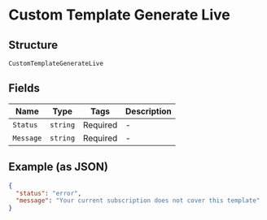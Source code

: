 
# Custom Template Generate Live

## Structure

`CustomTemplateGenerateLive`

## Fields

| Name | Type | Tags | Description |
|  --- | --- | --- | --- |
| `Status` | `string` | Required | - |
| `Message` | `string` | Required | - |

## Example (as JSON)

```json
{
  "status": "error",
  "message": "Your current subscription does not cover this template"
}
```

